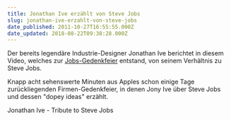 ```yaml
---
title: Jonathan Ive erzählt von Steve Jobs
slug: jonathan-ive-erzahlt-von-steve-jobs
date_published: 2011-10-27T16:55:55.000Z
date_updated: 2018-08-22T09:38:28.000Z
---
```


Der bereits legendäre Industrie-Designer Jonathan Ive berichtet in diesem Video, welches zur [Jobs-Gedenkfeier](__GHOST_URL__/steve-jobs-gedenkfeier-stream-verfugbar-und-steve-jobs-biographie-im-u-s-ibook-store/) entstand, von seinem Verhältnis zu Steve Jobs.

Knapp acht sehenswerte Minuten aus Apples schon einige Tage zurückliegenden Firmen-Gedenkfeier, in denen Jony Ive über Steve Jobs und dessen "dopey ideas" erzählt.

Jonathan Ive - Tribute to Steve Jobs
